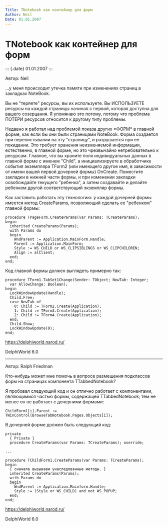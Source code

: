 ```yaml
---
Title: TNotebook как контейнер для форм
Author: Neil
Date: 01.01.2007
---
```



TNotebook как контейнер для форм
================================

::: {.date}
01.01.2007
:::

Автор: Neil

\...у меня происходит утечка памяти при изменениях страниц в закладках
NoteBook.

Вы не \"теряете\" ресурсы, вы их используете. Вы ИСПОЛЬЗУЕТЕ ресурсы на
каждой страницы начиная с первой, которая доступна для вашего
созерцания. Я упомянаю это потому, потому что проблема ПОТЕРИ ресурсов
относится к другому типу проблемы.

Недавно я работал над проблемой показа других \*ФОРМ\* в главной форме,
как если бы они были страницами NoteBook. Форма создается при
перелистывании на эту \"страницу\", и разрушается при ее покидании. Это
требует хранения неизменяемой информации, естественно, в главной форме,
но это чрезвычайно нетребовательно к ресурсам. Главное, что вы храните
поля индивидуальных данных в главной форме с именем \"Child\", а
инициализируете в обработчике события экземпляра TForm2 (или имеющего
другое имя, в зависимости от имени вашей первой дочерней формы)
OnCreate. Поместите закладки в нижней части формы, и при изменении
закладки освобождайте текущего \"ребенка\", а затем создавайте и делайте
ребенком другой соответствующий экземпляр формы.

Как заставить работать эту технологию: у каждой дочерней формы имеется
метод CreateParams, позволяющий сделать ее \"ребенком\" главной формы:

    procedure TPageForm.CreateParams(var Params: TCreateParams);
    begin
      inherited CreateParams(Params);
      with Params do
      begin
        WndParent := Application.MainForm.Handle;
        Parent := Application.MainForm;
        Style := WS_CHILD or WS_CLIPSIBLINGS or WS_CLIPCHILDREN;
        Align := alClient;
      end;
    end;

Код главной формы должен выглядеть примерно так:

    procedure TForm1.TabSet1Change(Sender: TObject; NewTab: Integer;
      var AllowChange: Boolean);
    begin
      LockWindowUpdate(Handle);
      Child.Free;
      case NewTab of
        0: Child := TForm2.Create(Application);
        1: Child := TForm3.Create(Application);
        2: Child := TForm4.Create(Application);
      end;
      Child.Show;
      LockWindowUpdate(0);
    end;

<https://delphiworld.narod.ru/>

DelphiWorld 6.0

 

------------------------------------------------------------------------

Автор: Ralph Friedman

Кто-нибудь может мне помочь в вопросе размещения подклассов форм на
страницах компонента TTabbedNotebook?

Я пробовал следующий код и он отлично работает с компонентами,
являющимися частью формы, содержащей TTabbedNotebook; тем не менее он не
работает с дочерними формами:

    ChildForml[i].Parent := TWinControl(BrowseTabNotebook.Pages.Objects[i]);

В дочерней форме должен быть следующий код:

    private
      { Private }
      procedure CreateParams(var Params: TCreateParams); override;
     
    ...
     
    procedure TChildForm1.CreateParams(var Params: TCreateParams);
    begin
      { сначала вызываем унаследованные методы. }
      inherited CreateParams(Params);
      with Params do
      begin
        WndParent := Application.Mainform.Handle;
        Style := (Style or WS_CHILD) and not WS_POPUP;
      end;
    end;
     

<https://delphiworld.narod.ru/>

DelphiWorld 6.0
